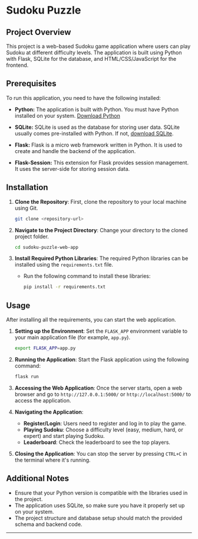 # Sudoku Puzzle

## Project Overview

This project is a web-based Sudoku game application where users can play Sudoku at different difficulty levels. The application is built using Python with Flask, SQLite for the database, and HTML/CSS/JavaScript for the frontend.

## Prerequisites

To run this application, you need to have the following installed:

- **Python:** The application is built with Python. You must have Python installed on your system. [Download Python](https://www.python.org/downloads/)

- **SQLite:** SQLite is used as the database for storing user data. SQLite usually comes pre-installed with Python. If not, [download SQLite](https://www.sqlite.org/download.html).

- **Flask:** Flask is a micro web framework written in Python. It is used to create and handle the backend of the application.

- **Flask-Session:** This extension for Flask provides session management. It uses the server-side for storing session data.

## Installation

1. **Clone the Repository**: First, clone the repository to your local machine using Git.

   ```bash
   git clone <repository-url>
   ```

2. **Navigate to the Project Directory**: Change your directory to the cloned project folder.

   ```bash
   cd sudoku-puzzle-web-app
   ```

3. **Install Required Python Libraries**: The required Python libraries can be installed using the `requirements.txt` file.

   - Run the following command to install these libraries:

     ```bash
     pip install -r requirements.txt
     ```

## Usage

After installing all the requirements, you can start the web application.

1. **Setting up the Environment**: Set the `FLASK_APP` environment variable to your main application file (for example, `app.py`).

   ```bash
   export FLASK_APP=app.py
   ```

2. **Running the Application**: Start the Flask application using the following command:

   ```bash
   flask run
   ```

3. **Accessing the Web Application**: Once the server starts, open a web browser and go to `http://127.0.0.1:5000/` or `http://localhost:5000/` to access the application.

4. **Navigating the Application**:
   - **Register/Login**: Users need to register and log in to play the game.
   - **Playing Sudoku**: Choose a difficulty level (easy, medium, hard, or expert) and start playing Sudoku.
   - **Leaderboard**: Check the leaderboard to see the top players.

5. **Closing the Application**: You can stop the server by pressing `CTRL+C` in the terminal where it's running.

## Additional Notes

- Ensure that your Python version is compatible with the libraries used in the project.
- The application uses SQLite, so make sure you have it properly set up on your system.
- The project structure and database setup should match the provided schema and backend code.

---
